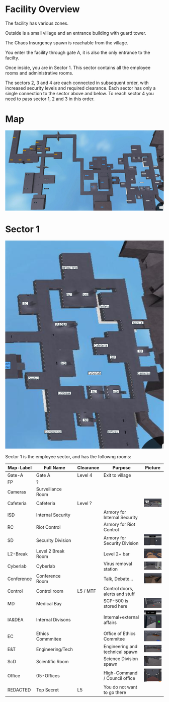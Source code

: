 # Facility Overview

The facility has various zones.

Outside is a small village and an entrance building with guard tower.

The Chaos Insurgency spawn is reachable from the village.

You enter the facility through gate A, it is also the only entrance to the facilty.

Once inside, you are in Sector 1. This sector contains all the employee rooms and administrative rooms.

The sectors 2, 3 and 4 are each connected in subsequent order, with increased security levels and required clearance.
Each sector has only a single connection to the sector above and below. To reach sector 4 you need to pass sector 1, 2 and 3 in this order.

# Map

![Map](/Facility/map-overview.png)

# Sector 1

![Sector 1](/Facility/map-s1.png)

Sector 1 is the employee sector, and has the followng rooms:

Map-Label  | Full Name          | Clearance | Purpose                            | Picture
---------- | ------------------ | --------- | ---------------------------------- | -------
Gate-A     | Gate A             | Level 4   | Exit to village                    | 
FP         | ?                  |           |                                    | 
Cameras    | Surveillance Room  |           |                                    | 
Cafeteria  | Cafeteria          | Level ?   |                                    | ![Cafeteria](/Facility/s1-cafeteria.png)
ISD        | Internal Security  |           | Armory for Internal Security       | 
RC         | Riot Control       |           | Armory for Riot Control            | 
SD         | Security Division  |           | Armory for Security Division       | ![SD](/Facility/s1-sd-armory.png)
L2-Break   | Level 2 Break Room |           | Level 2+ bar                       | ![L2-Break](/Facility/s1-L2-break.png)
Cyberlab   | Cyberlab           |           | Virus removal station              | ![Cyberlab](/Facility/s1-cyberlab.png)
Conference | Conference Room    |           | Talk, Debate...                    | ![Conference Room](/Facility/s1-conferenceroom.png)
Control    | Control room       | L5 / MTF  | Control doors, alerts and stuff    | 
MD         | Medical Bay        |           | SCP-500 is stored here             | ![MD](/Facility/s1-medbay.png)
IA&DEA     | Internal Divisons  |           | Internal+external affairs          | ![IA&DEA](/Facility/s1-ia.png)
EC         | Ethics Commmitee   |           | Office of Ethics Commitee          | ![EC](/Facility/s1-ec.png)
E&T        | Engineering/Tech   |           | Engineering and technical spawn    | ![E&T](/Facility/s1-engineering.png)
ScD        | Scientific Room    |           | Science Division spawn             | ![ScD](/Facility/s1-scientificroom.png)
Office     | 05-Offices         |           | High-Command / Council office      | ![Office](/Facility/s1-office.png)
REDACTED   | Top Secret         | L5        | You do not want to go there        | 






